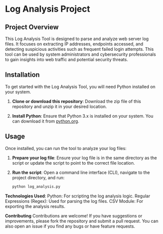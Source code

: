 # Log Analysis Project

## Project Overview
This Log Analysis Tool is designed to parse and analyze web server log files. It focuses on extracting IP addresses, endpoints accessed, and detecting suspicious activities such as frequent failed login attempts. This tool can be used by system administrators and cybersecurity professionals to gain insights into web traffic and potential security threats.

## Installation
To get started with the Log Analysis Tool, you will need Python installed on your system.

1. **Clone or download this repository**:
   Download the zip file of this repository and unzip it in your desired location.

2. **Install Python**:
   Ensure that Python 3.x is installed on your system. You can download it from [python.org](https://www.python.org/downloads/).

## Usage
Once installed, you can run the tool to analyze your log files:

1. **Prepare your log file**:
   Ensure your log file is in the same directory as the script or update the script to point to the correct file location.

2. **Run the script**:
   Open a command line interface (CLI), navigate to the project directory, and run:
   ```bash
   python log_analysis.py

**Technologies Used**:
   Python: For scripting the log analysis logic.
Regular Expressions (Regex): Used for parsing the log files.
CSV Module: For exporting the analysis results.

**Contributing**
Contributions are welcome! If you have suggestions or improvements, please fork the     repository and submit a pull request. You can also open an issue if you find any bugs or    have feature requests.
   

